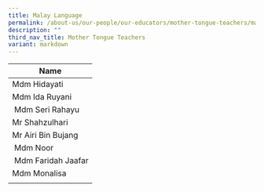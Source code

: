 ```yaml
---
title: Malay Language
permalink: /about-us/our-people/our-educators/mother-tongue-teachers/malay-language/
description: ""
third_nav_title: Mother Tongue Teachers
variant: markdown
---
```

| Name |
|---|
| Mdm Hidayati |    
| Mdm Ida Ruyani |    
|  Mdm Seri Rahayu |    
| Mr Shahzulhari |    
| Mr Airi Bin Bujang |    
|  Mdm Noor |    
|  Mdm Faridah Jaafar | 
| Mdm Monalisa |
| |